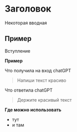 # Заголовок

Некоторая вводная

## Пример

Вступление

**Пример**

Что получила на вход chatGPT

> Напиши текст красиво

Что ответила chatGPT

> Держите красивый текст

**Где можно использовать**

- тут
- и там